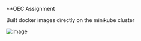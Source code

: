 **OEC Assignment 

Built docker images directly on the minikube cluster

![image](https://github.com/vishalr127/oecassignment/assets/146502410/07a6a2df-461f-471b-b705-ff8a5eb22445)




